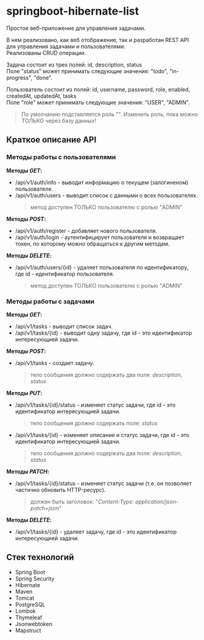 # springboot-hibernate-list
Простое веб-приложение для управления задачами.

В нем реализовано, как веб отображение, так и разработан REST API для управления задачами и пользователями.\
Реализованы CRUD операции.

Задача состоит из трех полей: id, description, status\
Поле "status" может принимать следующие значения: "todo", "in-progress", "done".

Пользователь состоит из полей: id, username, password, role, enabled, createdAt, updatedAt, tasks\
Поле "role" может принимать следующие значения: "USER", "ADMIN".
> По умолчанию подставляется роль "". Изменить роль, пока можно ТОЛЬКО через базу данных!

## Краткое описание API

### Методы работы с пользователями
__Методы *GET*:__
  - /api/v1/auth/info - выводит информацию о текущем (залогиненом) пользователе.
  - /api/v1/auth/users - выводит список с данными о всех пользователях.
    > метод доступен ТОЛЬКО пользователю с ролью "ADMIN"

__Методы *POST*:__
  - /api/v1/auth/register - добавляет нового пользователя.
  - /api/v1/auth/login - аутентифицирует пользователя и возвращает токен, по которому можно обращаться 
к другим методам.  

__Методы *DELETE*:__
  - /api/v1/auth/users/{id} - удаляет пользователя по идентификатору, где id - идентификатор пользователя.
    > метод доступен ТОЛЬКО пользователю с ролью "ADMIN"

### Методы работы с задачами
__Методы *GET*:__
  - /api/v1/tasks - выводит список задач.
  - /api/v1/tasks/{id} - выводит одну задачу, где id - это идентификатор интересующией задачи.

__Методы *POST*:__
  - /api/v1/tasks - создает задачу.
    > тело сообщения должно содержать два поля: *description*, *status*
    
__Методы *PUT*:__
  - /api/v1/tasks/{id}/status - изменяет статус задачи, где id - это идентификатор интересующией задачи.
    > тело сообщения должно содержать поле: *status*
  - /api/v1/tasks/{id} - изменяет описание и статус задачи, где id - это идентификатор интересующией задачи.
    > тело сообщения должно содержать два поля: *description*, *status*

__Методы *PATCH*:__
  - /api/v1/tasks/{id}/status - изменяет статус задачи (т.е. он позволяет частично обновить HTTP-ресурс).
    > должен быть заголовок: "*Content-Type: application/json-patch+json*"

__Методы *DELETE*:__
  - /api/v1/tasks/{id} - удаляет задачу, где id - это идентификатор интересующией задачи.

## Стек технологий
- Spring Boot
- Spring Security
- Hibernate
- Maven
- Tomcat
- PostgreSQL
- Lombok
- Thymeleaf
- Jsonwebtoken
- Mapstruct
